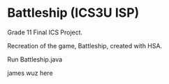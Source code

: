 # Battleship (ICS3U ISP)
Grade 11 Final ICS Project.

Recreation of the game, Battleship, created with HSA.

Run Battleship.java

james wuz here
